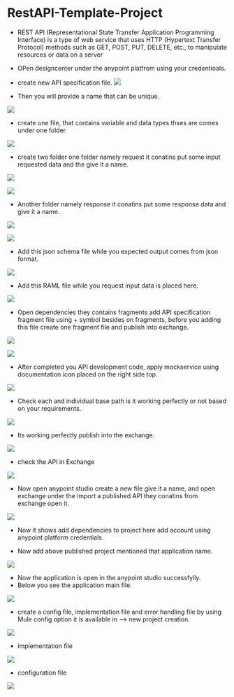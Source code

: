 # RestAPI-Template-Project
- REST API (Representational State Transfer Application Programming Interface) is a type of web service that uses HTTP (Hypertext Transfer Protocol) methods such as GET,   POST, PUT, DELETE, etc., to manipulate resources or data on a server
- OPen designcenter under the anypoint platfrom using your credentioals.
- create new API specification file.
![](https://github.com/manikrishna7265/RestAPI-Template-Project/blob/main/1.png)

- Then you will provide a name that can be unique. 

![](https://github.com/manikrishna7265/RestAPI-Template-Project/blob/main/2.png)

- create one file, that contains variable and data types thses are comes under one folder

![](https://github.com/manikrishna7265/RestAPI-Template-Project/blob/main/3-folder-creation.png)

- create two folder one folder namely request it conatins put some input requested data and the give it a name.

![](https://github.com/manikrishna7265/RestAPI-Template-Project/blob/main/request-folder.png)


![](https://github.com/manikrishna7265/RestAPI-Template-Project/blob/main/request-file.png)


- Another folder namely response it conatins put some response  data and give it a name.

![](https://github.com/manikrishna7265/RestAPI-Template-Project/blob/main/response-folder.png)


![](https://github.com/manikrishna7265/RestAPI-Template-Project/blob/main/response-file.png)

- Add this json schema file while you expected output comes from json format.

![](https://github.com/manikrishna7265/RestAPI-Template-Project/blob/main/json-schema-file.png)

- Add this RAML file while you request input data is placed here.

![](https://github.com/manikrishna7265/RestAPI-Template-Project/blob/main/raml-file-creation.png)

- Open dependencies they contains fragments add API specification fragment file using + symbol besides on fragments, before you adding this file create one fragment file and publish into exchange.

![](https://github.com/manikrishna7265/RestAPI-Template-Project/blob/main/add-common-traits.png)

![](https://github.com/manikrishna7265/RestAPI-Template-Project/blob/main/add-common-traits1.png)

- After completed you API development code, apply mockservice using documentation icon placed on the  right side top.

 ![](https://github.com/manikrishna7265/RestAPI-Template-Project/blob/main/open-doc-check-every-url-inmockservice.png)
 
- Check each and individual base path is it working perfectly or not based on your requirements.

 ![](https://github.com/manikrishna7265/RestAPI-Template-Project/blob/main/after-hitting-tryit-200%20ok.png)

- Its working perfectly publish into the exchange.

 ![](https://github.com/manikrishna7265/RestAPI-Template-Project/blob/main/publish-to-exchange.png)
 
 - check the API in Exchange 
 
  ![](https://github.com/manikrishna7265/RestAPI-Template-Project/blob/main/exchange-test.png)
 
- Now open anypoint studio create a new file give it a name, and open exchange under the import a published API they conatins from exchange open it.

![](https://github.com/manikrishna7265/RestAPI-Template-Project/blob/main/new-app-creation.png)

- Now it shows add dependencies to project here add account using anypoint platform credentials.

- Now add above published project mentioned that application name.

![](https://github.com/manikrishna7265/RestAPI-Template-Project/blob/main/get-template-from-anypoint%20platform.png)

- Now the application is open in the anypoint studio successfylly.
- Below you see the application main file.

![](https://github.com/manikrishna7265/RestAPI-Template-Project/blob/main/create-config-implementatio-error-files.png)

- create a config file, implementation file and error handling file by using Mule config option it is available in --> new project creation.

![](https://github.com/manikrishna7265/RestAPI-Template-Project/blob/main/using-muleconfig-file-create-config-error-implemenation.png)

- implementation file

![](https://github.com/manikrishna7265/RestAPI-Template-Project/blob/main/implementation-flow.png)

- configuration file

![](https://github.com/manikrishna7265/RestAPI-Template-Project/blob/main/global-config.png)



